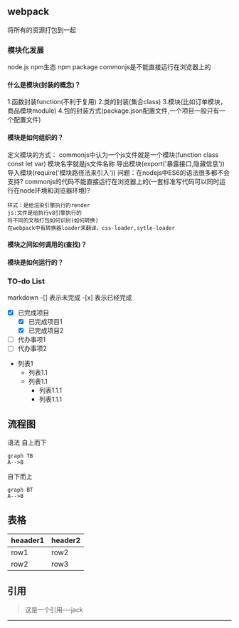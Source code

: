 ## webpack
将所有的资源打包到一起
### 模块化发展 
node.js npm生态 npm package
commonjs是不能直接运行在浏览器上的
#### 什么是模块(封装的概念)？
1.函数封装function(不利于复用)
2.类的封装(集合class)
3.模块(比如订单模块，商品模块module)
4.包的封装方式(package.json配置文件,一个项目一般只有一个配置文件)
#### 模块是如何组织的？
定义模块的方式：
commonjs中认为一个js文件就是一个模块(function class const let var)
模块名字就是js文件名称
导出模块(export('暴露接口,隐藏信息'))
导入模块(require('模块路径法来引入'))
问题：在nodejs中ES6的语法很多都不会支持?
	commonjs的代码不能直接运行在浏览器上的(一套标准写代码可以同时运行在node环境和浏览器环境)?

	样式：是给渲染引擎执行的render
	js:文件是给执行v8引擎执行的
	将不同的文档打包如何识别(如何转换)
	在webpack中有转换器loader来翻译，css-loader,sytle-loader
#### 模块之间如何调用的(查找)？
#### 模块是如何运行的？

### TO-do List
markdown -[] 表示未完成 -[x] 表示已经完成
- [x] 已完成项目
	- [x] 已完成项目1
	- [x] 已完成项目2
- [ ] 代办事项1
- [ ] 代办事项2

- 列表1
	- 列表1.1
	- 列表1.1
		- 列表1.1.1
		- 列表1.1.1

## 流程图
语法
自上而下
```
graph TB
A-->B
```
自下而上
```
graph BT
A-->B
```

## 表格
| heaader1 | header2 |
| :---|--- |
| row1 | row2 |
| row2 | row3 |

## 引用
> 这是一个引用---jack
***